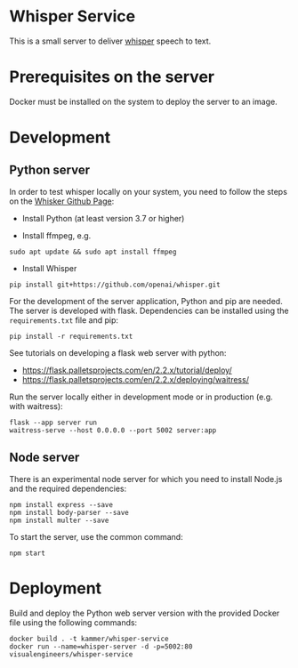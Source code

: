 # Whisper Service

This is a small server to deliver [whisper](https://openai.com/blog/whisper/) speech to text.

# Prerequisites on the server

Docker must be installed on the system to deploy the server to an image.

# Development

## Python server

In order to test whisper locally on your system, you need to follow the steps on the [Whisker Github Page](https://github.com/openai/whisper):

* Install Python (at least version 3.7 or higher)

* Install ffmpeg, e.g.

```
sudo apt update && sudo apt install ffmpeg
```

* Install Whisper

```
pip install git+https://github.com/openai/whisper.git 
``` 

For the development of the server application, Python and pip are needed. The server is developed with flask. Dependencies can be installed using the `requirements.txt` file and pip:

```
pip install -r requirements.txt
```

See tutorials on developing a flask web server with python:

* https://flask.palletsprojects.com/en/2.2.x/tutorial/deploy/
* https://flask.palletsprojects.com/en/2.2.x/deploying/waitress/

Run the server locally either in development mode or in production (e.g. with waitress):

```
flask --app server run
waitress-serve --host 0.0.0.0 --port 5002 server:app
```

## Node server

There is an experimental node server for which you need to install Node.js and the required dependencies:

```
npm install express --save
npm install body-parser --save
npm install multer --save
```

To start the server, use the common command:

```
npm start
```

# Deployment

Build and deploy the Python web server version with the provided Docker file using the following commands:

```
docker build . -t kammer/whisper-service
docker run --name=whisper-server -d -p=5002:80 visualengineers/whisper-service
```